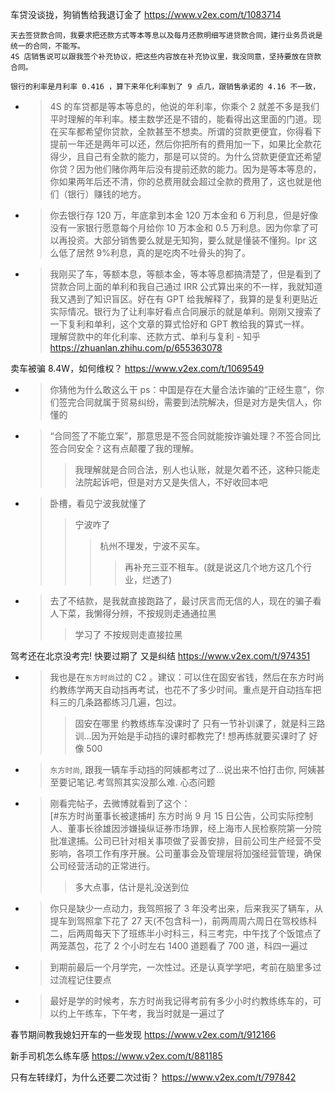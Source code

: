 
车贷没谈拢，狗销售给我退订金了 https://www.v2ex.com/t/1083714
```console
天去签贷款合同，我要求把还款方式等本等息以及每月还款明细写进贷款合同，建行业务员说是统一的合同，不能写。
4S 店销售说可以跟我签个补充协议，把这些内容放在补充协议里，我没同意，坚持要放在贷款合同。

银行的利率是月利率 0.416 ，算下来年化利率到了 9 点几，跟销售承诺的 4.16 不一致，
```
- > 4S 的车贷都是等本等息的，他说的年利率，你乘个 2 就差不多是我们平时理解的年利率。楼主数学还是不错的，能看得出这里面的门道。现在买车都希望你贷款，全款甚至不想卖。所谓的贷款更便宜，你得看下提前一年还是两年可以还，然后你把所有的费用加一下，如果比全款花得少，且自己有全款的能力，那是可以贷的。为什么贷款更便宜还希望你贷？因为他们赌你两年后没有提前还款的能力。因为是等本等息的，你如果两年后还不清，你的总费用就会超过全款的费用了，这也就是他们（银行）赚钱的地方。
- > 你去银行存 120 万，年底拿到本金 120 万本金和 6 万利息，但是好像没有一家银行愿意每个月给你 10 万本金和 0.5 万利息。因为你拿了可以再投资。大部分销售要么就是无知狗，要么就是懂装不懂狗。lpr 这么低了居然 9%利息，真的是吃肉不吐骨头的狗了。
- > 我刚买了车，等额本息，等额本金，等本等息都搞清楚了，但是看到了贷款合同上面的单利和我自己通过 IRR 公式算出来的不一样，我就知道我又遇到了知识盲区。好在有 GPT 给我解释了，我算的是复利更贴近实际情况。银行为了让利率好看点合同展示的就是单利。刚刚又搜索了一下复利和单利，这个文章的算式恰好和 GPT 教给我的算式一样。 <br> 理解贷款中的年化利率、还款方式、单利与复利 - 知乎 https://zhuanlan.zhihu.com/p/655363078

卖车被骗 8.4W，如何维权？ https://www.v2ex.com/t/1069549
- > 你猜他为什么敢这么干 ps：中国是存在大量合法诈骗的“正经生意”，你们签完合同就属于贸易纠纷，需要到法院解决，但是对方是失信人，你懂的
- > “合同签了不能立案”，那意思是不签合同就能按诈骗处理？不签合同比签合同安全？这有点颠覆了我的理解。
  >> 我理解就是合同合法，别人也认账，就是欠着不还，这种只能走法院起诉吧，但是对方又是失信人，不好收回本吧
- > 卧槽，看见宁波我就懂了
  >> 宁波咋了
  >>> 杭州不理发，宁波不买车。
  >>>> 再补充三亚不租车。(就是说这几个地方这几个行业，烂透了)
- > 去了不结款，是我就直接跑路了，最讨厌言而无信的人，现在的骗子看人下菜，我懒得分辨，不按规则走通通拉黑
  >> 学习了 不按规则走直接拉黑

驾考还在北京没考完! 快要过期了 又是纠结 https://www.v2ex.com/t/974351
- > 我也是在`东方时尚`过的 C2 。建议：可以住在固安省钱，然后在东方时尚约教练学两天自动挡再考试，也花不了多少时间。重点是开自动挡车把科三的几条路都练习几遍，包过。
  >> 固安在哪里 约教练练车没课时了 只有一节补训课了，就是科三路训…因为开始是手动挡的课时都教完了! 想再练就要买课时了 好像 500
- > `东方时尚`, 跟我一辆车手动挡的阿姨都考过了...说出来不怕打击你, 阿姨甚至要记笔记.考驾照其实没那么难. 心态问题
- > 刚看完帖子，去微博就看到了这个： <br> [#东方时尚董事长被逮捕#] 东方时尚 9 月 15 日公告，公司实际控制人、董事长徐雄因涉嫌操纵证券市场罪，经上海市人民检察院第一分院批准逮捕。公司已针对相关事项做了妥善安排，目前公司生产经营不受影响，各项工作有序开展。公司董事会及管理层将加强经营管理，确保公司经营活动的正常进行。
  >> 多大点事，估计是礼没送到位
- > 你只是缺少一点动力，我驾照报了 3 年没考出来，后来我买了辆车，从提车到驾照拿下花了 27 天(不包含科一)，前两周周六周日在驾校练科二，后两周每天下了班练半小时科三，科三考完，中午找了个饭馆点了两笼蒸包，花了 2 个小时左右 1400 道题看了 700 道，科四一遍过
- > 到期前最后一个月学完，一次性过。还是认真学学吧，考前在脑里多过过流程记住要点
- > 最好是学的时候考，东方时尚我记得考前有多少小时约教练练车的，可以约上午练车，下午考，我当时就是一遍过了

春节期间教我媳妇开车的一些发现 https://www.v2ex.com/t/912166

新手司机怎么练车感 https://www.v2ex.com/t/881185

只有左转绿灯，为什么还要二次过街？ https://www.v2ex.com/t/797842
